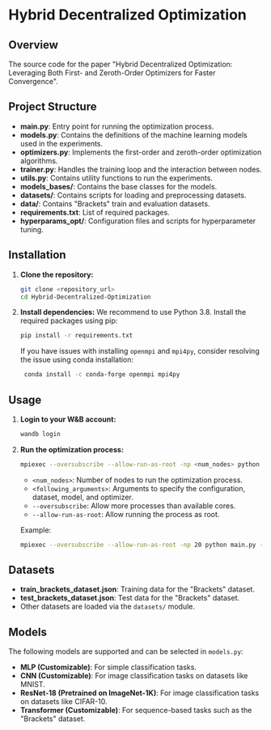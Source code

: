 
# Hybrid Decentralized Optimization

## Overview

The source code for the paper "Hybrid Decentralized Optimization: Leveraging Both First- and Zeroth-Order Optimizers for Faster Convergence".

## Project Structure

- **main.py**: Entry point for running the optimization process.
- **models.py**: Contains the definitions of the machine learning models used in the experiments.
- **optimizers.py**: Implements the first-order and zeroth-order optimization algorithms.
- **trainer.py**: Handles the training loop and the interaction between nodes.
- **utils.py**: Contains utility functions to run the experiments.
- **models_bases/**: Contains the base classes for the models.
- **datasets/**: Contains scripts for loading and preprocessing datasets.
- **data/**: Contains "Brackets" train and evaluation datasets.
- **requirements.txt**: List of required packages.
- **hyperparams_opt/**: Configuration files and scripts for hyperparameter tuning.

## Installation

1. **Clone the repository:**
   ```bash
   git clone <repository_url>
   cd Hybrid-Decentralized-Optimization
   ```

2. **Install dependencies:**
   We recommend to use Python 3.8. Install the required packages using pip:
   ```bash
   pip install -r requirements.txt
   ```
   If you have issues with installing `openmpi` and `mpi4py`, consider resolving the issue using conda installation:
   ```bash
    conda install -c conda-forge openmpi mpi4py
    ```

## Usage

1. **Login to your W&B account:**
   ```bash
   wandb login
   ```
2. **Run the optimization process:**
   ```bash
   mpiexec --oversubscribe --allow-run-as-root -np <num_nodes> python main.py <following_arguments>
   ```
    - `<num_nodes>`: Number of nodes to run the optimization process.
    - `<following_arguments>`: Arguments to specify the configuration, dataset, model, and optimizer.
    - `--oversubscribe`: Allow more processes than available cores.
    - `--allow-run-as-root`: Allow running the process as root.

   Example:
   ```bash
   mpiexec --oversubscribe --allow-run-as-root -np 20 python main.py --scheduler_warmup_steps 100 --warmup_steps 100 --seed 0 --steps 1000 --fn 4 --dataset bracket --model transformer --scheduler --z_grad zeroth_order_forward-mode_AD_sim --lr0=0.1 --momentum0=0.8 --rv=64 --z_batch_size=256 --f_batch_size=128 --lr1=0.05 --momentum1=0.8 --wandb_group brackets_16ZO_4FO
   ```

## Datasets

- **train_brackets_dataset.json**: Training data for the "Brackets" dataset.
- **test_brackets_dataset.json**: Test data for the "Brackets" dataset.
- Other datasets are loaded via the `datasets/` module.

## Models

The following models are supported and can be selected in `models.py`:

- **MLP (Customizable)**: For simple classification tasks.
- **CNN (Customizable)**: For image classification tasks on datasets like MNIST.
- **ResNet-18 (Pretrained on ImageNet-1K)**: For image classification tasks on datasets like CIFAR-10.
- **Transformer (Customizable)**: For sequence-based tasks such as the "Brackets" dataset.
